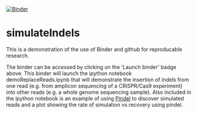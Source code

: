 [![Binder](https://mybinder.org/badge.svg)](https://mybinder.org/v2/gh/kclem/simulateIndels/master?filepath=demoReplaceReads.ipynb)

# simulateIndels
This is a demonstration of the use of Binder and github for reproducable research.

The binder can be accessed by clicking on the 'Launch binder' badge above. This binder will launch the ipython notebook demoReplaceReads.ipynb that will demonstrate the insertion of indels from one read (e.g. from amplicon sequencing of a CRISPR/Cas9 experiment) into other reads (e.g. a whole genome sequencing sample). Also included in the ipython notebook is an example of using [Pindel](https://github.com/genome/pindel) to discover simulated reads and a plot showing the rate of simulation vs recovery using pindel. 
